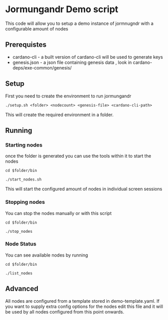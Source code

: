 # Jormungandr Demo script

This code will allow you to setup a demo instance of jormnugndr with a configurable amount of nodes

## Prerequistes

* cardano-cli - a built version of cardano-cli will be used to generate keys
* genesis.json - a json file containing genesis data , look in cardano-deps/exe-common/genesis/

## Setup

First you need to create the environment to run jormungandr

`./setup.sh <folder> <nodecount> <genesis-file> <cardano-cli-path> `

This will create the required environment in a folder. 

## Running 

### Starting nodes

once the folder is generated you can use the tools within it to start the nodes

`cd $folder/bin`

`./start_nodes.sh`


This will start the configured amount of nodes in individual screen sessions

### Stopping nodes

You can stop the nodes manually or with this script

`cd $folder/bin`

`./stop_nodes`


### Node Status

You can see available nodes by running

`cd $folder/bin`

`./list_nodes`


## Advanced

All nodes are configured from a template stored in demo-template.yaml.
If you want to supply extra config options for the nodes edit this file
and it will be used by all nodes configured from this point onwards.
